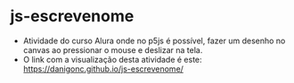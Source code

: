 # js-escrevenome

- Atividade do curso Alura onde no p5js é possível, fazer um desenho no canvas ao pressionar o mouse e deslizar na tela.
- O link com a visualização desta atividade é este: https://danigonc.github.io/js-escrevenome/

